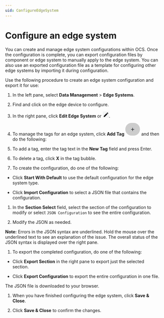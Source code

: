 ```yaml
---
uid: ConfigureEdgeSystem
---
```


# Configure an edge system

You can create and manage edge system configurations within OCS. Once the configuration is complete, you can export configuration files by component or edge system to manually apply to the edge system. You can also use an exported configuration file as a template for configuring other edge systems by importing it during configuration.

Use the following procedure to create an edge system configuration and export it for use:

1. In the left pane, select **Data Management** > **Edge Systems**.

1. Find and click on the edge device to configure.

1. In the right pane, click **Edit Edge System** or ![Edit Edge System](images/pencil-icon.png).

1. To manage the tags for an edge system, click **Add Tag** ![Add Tag](images/edge-system-add-tag.png) and then do the following:

 1. To add a tag, enter the tag text in the **New Tag** field and press Enter.

 1. To delete a tag, click **X** in the tag bubble.

1. To create the configuration, do one of the following:

 - Click **Start With Default** to use the default configuration for the edge system type.
 
 - Click **Import Configuration** to select a JSON file that contains the configuration.

1. In the **Section Select** field, select the section of the configuration to modify or select `JSON Configuration` to see the entire configuration.

1. Modify the JSON as needed.

 **Note:** Errors in the JSON syntax are underlined. Hold the mouse over the underlined text to see an explanation of the issue. The overall status of the JSON syntax is displayed over the right pane.  

1. To export the completed configuration, do one of the following:

 - Click **Export Section** in the right pane to export just the selected section. 

 - Click **Export Configuration** to export the entire configuration in one file.

 The JSON file is downloaded to your browser.

1. When you have finished configuring the edge system, click **Save & Close**.

1. Click **Save & Close** to confirm the changes. 
